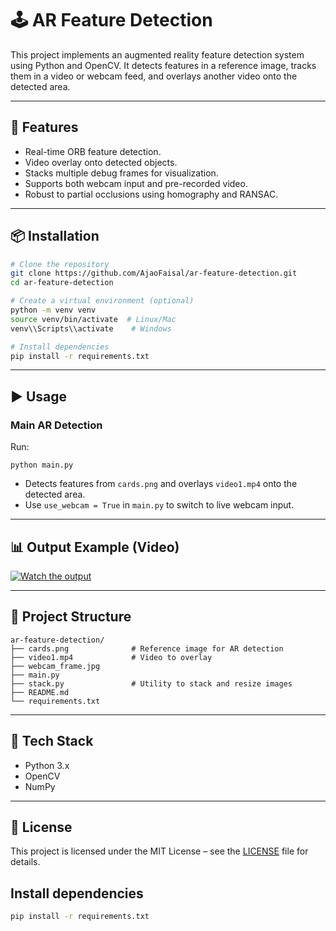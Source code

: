 # 🕹️ AR Feature Detection

This project implements an augmented reality feature detection system using Python and OpenCV. It detects features in a reference image, tracks them in a video or webcam feed, and overlays another video onto the detected area.

---

## 🚀 Features
- Real-time ORB feature detection.
- Video overlay onto detected objects.
- Stacks multiple debug frames for visualization.
- Supports both webcam input and pre-recorded video.
- Robust to partial occlusions using homography and RANSAC.

---

## 📦 Installation

```bash
# Clone the repository
git clone https://github.com/AjaoFaisal/ar-feature-detection.git
cd ar-feature-detection

# Create a virtual environment (optional)
python -m venv venv
source venv/bin/activate  # Linux/Mac
venv\\Scripts\\activate    # Windows

# Install dependencies
pip install -r requirements.txt
```

---

## ▶️ Usage

### Main AR Detection
Run:
```
python main.py
```
- Detects features from `cards.png` and overlays `video1.mp4` onto the detected area.
- Use `use_webcam = True` in `main.py` to switch to live webcam input.

---

## 📊 Output Example (Video)
[![Watch the output](https://img.youtube.com/vi/X3BaIABf8zM/hqdefault.jpg)](https://youtu.be/X3BaIABf8zM?feature=shared)

---

## 📂 Project Structure
```
ar-feature-detection/
├── cards.png              # Reference image for AR detection
├── video1.mp4             # Video to overlay
├── webcam_frame.jpg
├── main.py
├── stack.py               # Utility to stack and resize images
├── README.md
└── requirements.txt
```

---

## 🧠 Tech Stack
- Python 3.x
- OpenCV
- NumPy

---

## 📜 License
This project is licensed under the MIT License – see the [LICENSE](LICENSE) file for details.

## Install dependencies
```bash
pip install -r requirements.txt
```
